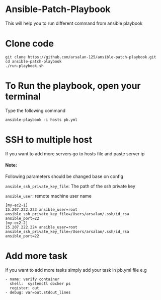 # Ansible-Patch-Playbook
This will help you to run different command from ansible playbook

# Clone code

```shell
git clone https://github.com/arsalan-125/ansible-patch-playbook.git
cd ansible-patch-playbook
./run-playbook.sh
```

# To Run the playbook, open your terminal

Type the following command
```shell
ansible-playbook -i hosts pb.yml
```
# SSH to multiple host
If you want to add more servers go to hosts file and paste server ip
#### Note:
Following parameters should be changed base on config

`ansible_ssh_private_key_file`: The path of the ssh private key

`ansible_user`: remote machine user name


```shell
[my-ec2-1]
15.207.222.223 ansible_user=root ansible_ssh_private_key_file=/Users/arsalan/.ssh/id_rsa ansible_port=22
[my-ec2-2]
15.207.222.224 ansible_user=root ansible_ssh_private_key_file=/Users/arsalan/.ssh/id_rsa ansible_port=22
```
# Add more task

If you want to add more tasks simply add your task in pb.yml file e.g
```shell
- name: verify container
  shell:  systemctl docker ps
  register: out
- debug: var=out.stdout_lines
```
